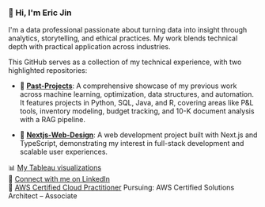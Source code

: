 ### 👋 Hi, I'm Eric Jin

I'm a data professional passionate about turning data into insight through analytics, storytelling, and ethical practices. My work blends technical depth with practical application across industries.

This GitHub serves as a collection of my technical experience, with two highlighted repositories:

- 🔧 **[Past-Projects](https://github.com/ericjin1206/Past-Projects)**: A comprehensive showcase of my previous work across machine learning, optimization, data structures, and automation. It features projects in Python, SQL, Java, and R, covering areas like P&L tools, inventory modeling, budget tracking, and 10-K document analysis with a RAG pipeline.

- 🎨 **[Nextjs-Web-Design](https://github.com/ericjin1206/Nextjs-Web-Design)**: A web development project built with Next.js and TypeScript, demonstrating my interest in full-stack development and scalable user experiences.

📊 [My Tableau visualizations](https://public.tableau.com/app/profile/zhengyao.jin/vizzes)       
💼 [Connect with me on LinkedIn](https://linkedin.com/in/zhengyao-jin-2148b7204)                                                                                                         
📜 [AWS Certified Cloud Practitioner](https://www.credly.com/badges/40515f20-eec1-4d68-bc58-7434ada8da23/public_url)
Pursuing: AWS Certified Solutions Architect – Associate

